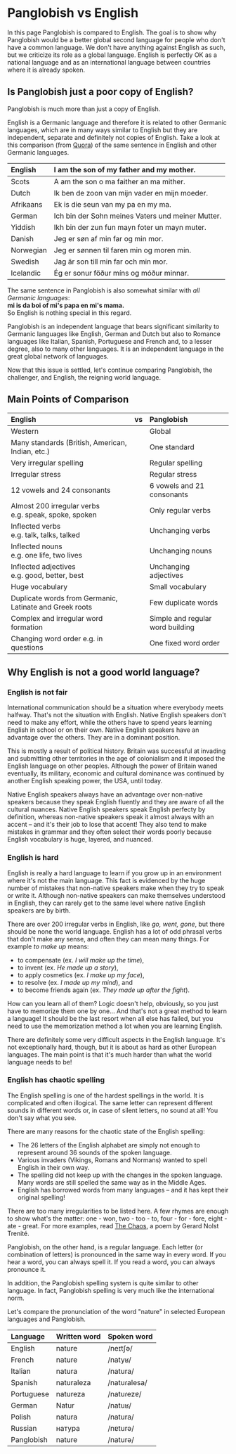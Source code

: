# Panglobish vs English

In this page Panglobish is compared to English.
The goal is to show why Panglobish would be a better global second language
for people who don't have a common language.
We don't have anything against English as such,
but we criticize its role as a global language.
English is perfectly OK as a national language and as an international language
between countries where it is already spoken.


## Is Panglobish just a poor copy of English?

Panglobish is much more than just a copy of English.

English is a Germanic language and therefore it is related to other Germanic languages,
which are in many ways similar to English but they are independent, separate and definitely not copies of English.
Take a look at this comparison
(from [Quora](https://www.quora.com/Why-dont-all-the-continental-Germanic-languages-form-a-dialect-continuum-as-all-the-contiguous-Romance-languages-do))
of the same sentence in English and other Germanic languages.

| English   | I am the son of my father and my mother.         |
|:----------|:-------------------------------------------------|
| Scots     | A am the son o ma faither an ma mither.          |
| Dutch     | Ik ben de zoon van mijn vader en mijn moeder.    |
| Afrikaans | Ek is die seun van my pa en my ma.               |
| German    | Ich bin der Sohn meines Vaters und meiner Mutter.|
| Yiddish   | Ikh bin der zun fun mayn foter un mayn muter.    |
| Danish    | Jeg er søn af min far og min mor.                |
| Norwegian | Jeg er sønnen til faren min og moren min.        |
| Swedish   | Jag är son till min far och min mor.             |
| Icelandic | Ég er sonur föður míns og móður minnar.          |

The same sentence in Panglobish is also somewhat similar with _all Germanic languages_:  
**mi is da boi of mi's papa en mi's mama.**  
So English is nothing special in this regard.

Panglobish is an independent language that bears significant similarity to
Germanic languages like English, German and Dutch
but also to Romance languages like Italian, Spanish, Portuguese and French
and, to a lesser degree, also to many other languages.
It is an independent language in the great global network of languages.

Now that this issue is settled, let's continue comparing Panglobish, the challenger,
and English, the reigning world language.


## Main Points of Comparison

| English                                                 | vs | Panglobish                            |
|:------------------------------------------------------- |:--:|:----------------------------------|
| Western                                                 |    | Global                            |
| Many standards (British, American, Indian, etc.)        |    | One standard                      |
| Very irregular spelling                                 |    | Regular spelling                  |
| Irregular stress                                        |    | Regular stress                    |
| 12 vowels and 24 consonants                             |    | 6 vowels and 21 consonants        |
| Almost 200 irregular verbs<br>e.g. speak, spoke, spoken |    | Only regular verbs                |
| Inflected verbs<br>e.g. talk, talks, talked             |    | Unchanging verbs                  |
| Inflected nouns<br>e.g. one life, two lives             |    | Unchanging nouns                  |
| Inflected adjectives<br>e.g. good, better, best         |    | Unchanging adjectives             |
| Huge vocabulary                                         |    | Small vocabulary                  |
| Duplicate words from Germanic, Latinate and Greek roots |    | Few duplicate words               |
| Complex and irregular word formation                    |    | Simple and regular word building  |
| Changing word order e.g. in questions                   |    | One fixed word order              |


## Why English is not a good world language?

### English is not fair

International communication should be a situation where everybody meets halfway.
That's not the situation with English.
Native English speakers don't need to make any effort,
while the others have to spend years learning English in school or on their own.
Native English speakers have an advantage over the others.
They are in a dominant position.

This is mostly a result of political history.
Britain was successful at invading and submitting other territories in the age of colonialism
and it imposed the English language on other peoples.
Although the power of Britain waned eventually,
its military, economic and cultural dominance was continued by another English speaking power, the USA, until today.

Native English speakers always have an advantage over non-native speakers
because they speak English fluently and they are aware of all the cultural nuances.
Native English speakers speak English perfecty by definition,
whereas non-native speakers speak it almost always with an accent
– and it's their job to lose that accent!
They also tend to make mistakes in grammar
and they often select their words poorly
because English vocabulary is huge, layered, and nuanced.

### English is hard

English is really a hard language to learn
if you grow up in an environment where it's not the main language.
This fact is evidenced by the huge number of mistakes
that non-native speakers make when they try to speak or write it.
Although non-native speakers can make themselves understood in English,
they can rarely get to the same level where native English speakers are by birth.

There are over 200 irregular verbs in English, like _go, went, gone_,
but there should be none the world language.
English has a lot of odd phrasal verbs that don't make any sense,
and often they can mean many things.
For example _to make up_ means:

- to compensate (ex. _I will make up the time_),
- to invent (ex. _He made up a story_),
- to apply cosmetics (ex. _I make up my face_),
- to resolve (ex. _I made up my mind_), and
- to become friends again (ex. _They made up after the fight_).

How can you learn all of them?
Logic doesn't help, obviously, so you just have to memorize them one by one...
And that's not a great method to learn a language!
It should be the last resort when all else has failed,
but you need to use the memorization method a lot when you are learning English.

There are definitely some very difficult aspects in the English language.
It's not exceptionally hard, though,
but it is about as hard as other European languages.
The main point is that it's much harder than what the world language needs to be!

### English has chaotic spelling

The English spelling is one of the hardest spellings in the world.
It is complicated and often illogical.
The same letter can represent different sounds in different words
or, in case of silent letters, no sound at all!
You don't say what you see.

There are many reasons for the chaotic state of the English spelling:

- The 26 letters of the English alphabet are simply not enough to represent around 36 sounds of the spoken language.
- Various invaders (Vikings, Romans and Normans) wanted to spell English in their own way.
- The spelling did not keep up with the changes in the spoken language.
  Many words are still spelled the same way as in the Middle Ages.
- English has borrowed words from many languages – and it has kept their original spelling!

There are too many irregularities to be listed here.
A few rhymes are enough to show what's the matter:
one - won, two - too - to, four - for - fore, eight - ate - great.
For more examples, read [The Chaos](http://ncf.idallen.com/english.html), a poem by Gerard Nolst Trenité.

Panglobish, on the other hand, is a regular language.
Each letter (or combination of letters) is pronounced in the same way in every word.
If you hear a word, you can always spell it.
If you read a word, you can always pronounce it.

In addition, the Panglobish spelling system is quite similar to other language.
In fact, Panglobish spelling is very much like the international norm.

Let's compare the pronunciation of the word "nature" in selected European languages and Panglobish.

| Language   | Written word | Spoken word |
|:-----------|:-------------|:------------|
| English    | nature       | /neɪtʃə/ |
| French     | nature       | /natyʁ/ |
| Italian    | natura       | /natura/ |
| Spanish    | naturaleza   | /natuɾalesa/ |
| Portuguese | natureza     | /natuɾezɐ/ |
| German     | Natur        | /natuʁ/ |
| Polish     | natura       | /natura/ |
| Russian    | натура       | /nɐturə/ |
| Panglobish     | nature       | /naturə/ |

